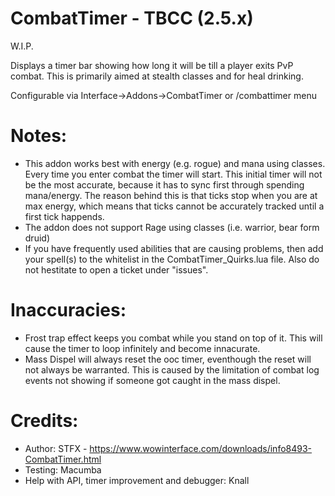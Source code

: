 # CombatTimer - TBCC (2.5.x)
W.I.P.

Displays a timer bar showing how long it will be till a player exits PvP combat. This is primarily aimed at stealth classes and for heal drinking.

Configurable via Interface->Addons->CombatTimer or /combattimer menu

# Notes:

- This addon works best with energy (e.g. rogue) and mana using classes. Every time you enter combat the timer will start. This initial timer will not be the most accurate, because it has to sync first through spending mana/energy. The reason behind this is that ticks stop when you are at max energy, which means that ticks cannot be accurately tracked until a first tick happends.
- The addon does not support Rage using classes (i.e. warrior, bear form druid)
- If you have frequently used abilities that are causing problems, then add your spell(s) to the whitelist in the CombatTimer_Quirks.lua file. Also do not hestitate to open a ticket under "issues".

# Inaccuracies:
- Frost trap effect keeps you combat while you stand on top of it. This will cause the timer to loop infinitely and become innacurate. 
- Mass Dispel will always reset the ooc timer, eventhough the reset will not always be warranted. This is caused by the limitation of combat log events not showing if someone got caught in the mass dispel.

# Credits:

* Author: STFX - https://www.wowinterface.com/downloads/info8493-CombatTimer.html
* Testing: Macumba
* Help with API, timer improvement and debugger: Knall
